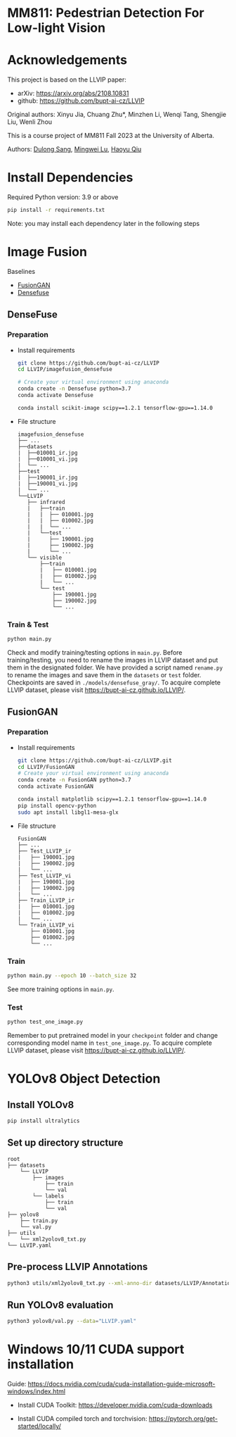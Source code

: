 # MM811: Pedestrian Detection For Low-light Vision

# Acknowledgements
This project is based on the LLVIP paper:
- arXiv: https://arxiv.org/abs/2108.10831
- github: https://github.com/bupt-ai-cz/LLVIP

Original authors: Xinyu Jia, Chuang Zhu*, Minzhen Li, Wenqi Tang, Shengjie Liu, Wenli Zhou

This is a course project of MM811 Fall 2023 at the University of Alberta.

Authors: [Dulong Sang](dulong@ualberta.ca), [Mingwei Lu](mlu1@ualberta.ca), [Haoyu Qiu](hqiu3@ualberta.ca)


# Install Dependencies

Required Python version: 3.9 or above

```bash
pip install -r requirements.txt
```
Note: you may install each dependency later in the following steps

# Image Fusion

Baselines
   - [FusionGAN](https://github.com/jiayi-ma/FusionGAN)
   - [Densefuse](https://github.com/hli1221/imagefusion_densefuse)

## DenseFuse

### Preparation
- Install requirements
  ```bash
  git clone https://github.com/bupt-ai-cz/LLVIP
  cd LLVIP/imagefusion_densefuse
  
  # Create your virtual environment using anaconda
  conda create -n Densefuse python=3.7
  conda activate Densefuse
  
  conda install scikit-image scipy==1.2.1 tensorflow-gpu==1.14.0
  ```
- File structure
  ```
  imagefusion_densefuse
  ├── ...
  ├──datasets
  |  ├──010001_ir.jpg
  |  ├──010001_vi.jpg
  |  └── ...
  ├──test
  |  ├──190001_ir.jpg
  |  ├──190001_vi.jpg
  |  └── ...
  └──LLVIP
     ├── infrared
     |   ├──train
     |   |  ├── 010001.jpg
     |   |  ├── 010002.jpg
     |   |  └── ...
     |   └──test
     |      ├── 190001.jpg
     |      ├── 190002.jpg
     |      └── ...
     └── visible
         ├──train
         |   ├── 010001.jpg
         |   ├── 010002.jpg
         |   └── ...
         └── test
             ├── 190001.jpg
             ├── 190002.jpg
             └── ...
  ```
  
### Train & Test
  ```bash
  python main.py 
  ```
Check and modify training/testing options in `main.py`. Before training/testing, you need to rename the images in LLVIP dataset and put them in the designated folder. We have provided a script named `rename.py` to rename the images and save them in the `datasets` or `test` folder. Checkpoints are saved in `./models/densefuse_gray/`. To acquire complete LLVIP dataset, please visit https://bupt-ai-cz.github.io/LLVIP/.

## FusionGAN
### Preparation
- Install requirements
  ```bash
  git clone https://github.com/bupt-ai-cz/LLVIP.git
  cd LLVIP/FusionGAN
  # Create your virtual environment using anaconda
  conda create -n FusionGAN python=3.7
  conda activate FusionGAN
  
  conda install matplotlib scipy==1.2.1 tensorflow-gpu==1.14.0 
  pip install opencv-python
  sudo apt install libgl1-mesa-glx
  ```
- File structure
  ```
  FusionGAN
  ├── ...
  ├── Test_LLVIP_ir
  |   ├── 190001.jpg
  |   ├── 190002.jpg
  |   └── ...
  ├── Test_LLVIP_vi
  |   ├── 190001.jpg
  |   ├── 190002.jpg
  |   └── ...
  ├── Train_LLVIP_ir
  |   ├── 010001.jpg
  |   ├── 010002.jpg
  |   └── ...
  └── Train_LLVIP_vi
      ├── 010001.jpg
      ├── 010002.jpg
      └── ...
  ```
### Train
  ```bash
  python main.py --epoch 10 --batch_size 32
  ```
See more training options in `main.py`.
### Test
  ```bash
  python test_one_image.py
  ```
Remember to put pretrained model in your `checkpoint` folder and change corresponding model name in `test_one_image.py`.
To acquire complete LLVIP dataset, please visit https://bupt-ai-cz.github.io/LLVIP/.

# YOLOv8 Object Detection

## Install YOLOv8

```bash
pip install ultralytics
```

## Set up directory structure

```
root
├── datasets 
    └── LLVIP
        ├── images
            ├── train
            └── val
        └── labels
            ├── train
            └── val
├── yolov8
    ├── train.py
    └── val.py
├── utils
    └── xml2yolov8_txt.py
└── LLVIP.yaml
```

## Pre-process LLVIP Annotations

```bash
python3 utils/xml2yolov8_txt.py --xml-anno-dir datasets/LLVIP/Annotations --images-dir datasets/LLVIP/images/train
```

## Run YOLOv8 evaluation

```bash
python3 yolov8/val.py --data="LLVIP.yaml"
```

# Windows 10/11 CUDA support installation

Guide: https://docs.nvidia.com/cuda/cuda-installation-guide-microsoft-windows/index.html

- Install CUDA Toolkit:
https://developer.nvidia.com/cuda-downloads

- Install CUDA compiled torch and torchvision:
https://pytorch.org/get-started/locally/
